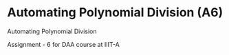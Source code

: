 # Automating Polynomial Division (A6)
Automating Polynomial Division


Assignment - 6 for DAA course at IIIT-A

